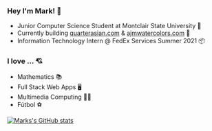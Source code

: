 ### Hey I'm Mark! 👋

- Junior Computer Science Student at Montclair State University 🦅 
- Currently building [quarterasian.com](https://www.quarterasian.com/) & [ajmwatercolors.com](http://www.ajmwatercolors.com/) 🎨
- Information Technology Intern @ FedEx Services Summer 2021 📦

### I love ... 💘

- Mathematics 📚
- Full Stack Web Apps 🖥
- Multimedia Computing 🤹‍♂️
- Fútbol ⚽

[![Marks's GitHub stats](https://github-readme-stats.vercel.app/api?username=markymauro13&show_icons=true&theme=tokyonight)](https://github.com/markymauro13/github-readme-stats)
